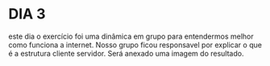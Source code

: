 # DIA 3

este dia o exercício foi uma dinâmica em grupo para entendermos melhor como funciona a internet. Nosso grupo ficou responsavel por explicar o que é a estrutura cliente servidor. Será anexado uma imagem do resultado.
